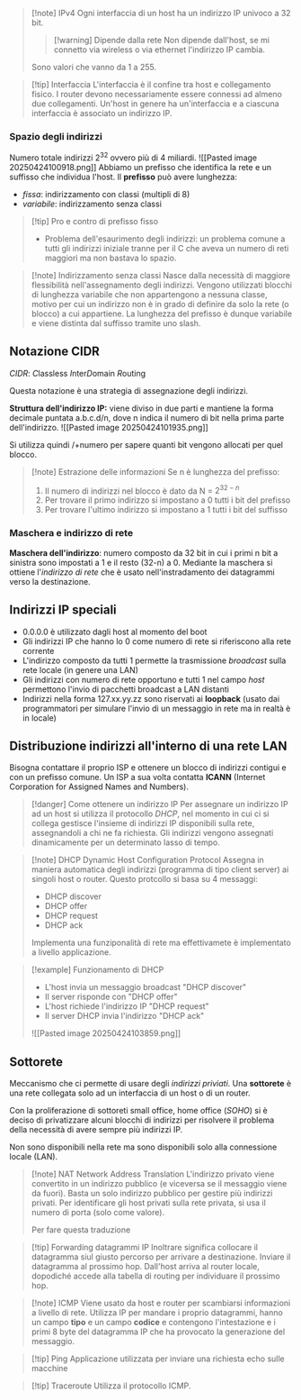 >[!note] IPv4
>Ogni interfaccia di un host ha un indirizzo IP univoco a 32 bit.
>>[!warning] Dipende dalla rete
>>Non dipende dall'host, se mi connetto via wireless o via ethernet l'indirizzo IP cambia.
>
>Sono valori che vanno da 1 a 255.

>[!tip] Interfaccia
>L'interfaccia è il confine tra host e collegamento fisico. I router devono necessariamente essere connessi ad almeno due collegamenti. Un'host in genere ha un'interfaccia e a ciascuna interfaccia è associato un indirizzo IP.

### Spazio degli indirizzi
Numero totale indirizzi $2^{32}$ ovvero più di 4 miliardi.
![[Pasted image 20250424100918.png]]
Abbiamo un prefisso che identifica la rete e un suffisso che individua l'host.
Il **prefisso** può avere lunghezza:
- *fissa*: indirizzamento con classi (multipli di 8)
- *variabile*: indirizzamento senza classi

>[!tip] Pro e contro di prefisso fisso
>- Problema dell'esaurimento degli indirizzi: un problema comune a tutti gli indirizzi iniziale tranne per il C che aveva un numero di reti maggiori ma non bastava lo spazio.

>[!note] Indirizzamento senza classi
>Nasce dalla necessità di maggiore flessibilità nell'assegnamento degli indirizzi. Vengono utilizzati blocchi di lunghezza variabile che non appartengono a nessuna classe, motivo per cui un indirizzo non è in grado di definire da solo la rete (o blocco) a cui appartiene. La lunghezza del prefisso è dunque variabile e viene distinta dal suffisso tramite uno slash.

## Notazione CIDR
*CIDR*: *C*lassless *I*nter*D*omain *R*outing

Questa notazione è una strategia di assegnazione degli indirizzi. 

**Struttura dell'indirizzo IP:** viene diviso in due parti e mantiene la forma decimale puntata a.b.c.d/n, dove n indica il numero di bit nella prima parte dell'indirizzo.
![[Pasted image 20250424101935.png]]

Si utilizza quindi /+numero per sapere quanti bit vengono allocati per quel blocco.

>[!note] Estrazione delle informazioni
>Se n è lunghezza del prefisso:
>1) Il numero di indirizzi nel blocco è dato da N = $2^{32-n}$
>2) Per trovare il primo indirizzo si impostano a 0 tutti i bit del prefisso
>3) Per trovare l'ultimo indirizzo si impostano a 1 tutti i bit del suffisso

### Maschera e indirizzo di rete
**Maschera dell'indirizzo**: numero composto da 32 bit in cui i primi n bit a sinistra sono impostati a 1 e il resto (32-n) a 0. Mediante la maschera si ottiene l'*indirizzo di rete* che è usato nell'instradamento dei datagrammi verso la destinazione.

## Indirizzi IP speciali
- 0.0.0.0 è utilizzato dagli host al momento del boot
- Gli indirizzi IP che hanno lo 0 come numero di rete si riferiscono alla rete corrente
- L'indirizzo composto da tutti 1 permette la trasmissione *broadcast* sulla rete locale (in genere una LAN)
- Gli indirizzi con numero di rete opportuno e tutti 1 nel campo *host* permettono l'invio di pacchetti broadcast a LAN distanti
- Indirizzi nella forma 127.xx.yy.zz sono riservati ai **loopback** (usato dai programmatori per simulare l'invio di un messaggio in rete ma in realtà è in locale)
## Distribuzione indirizzi all'interno di una rete LAN

Bisogna contattare il proprio ISP e ottenere un blocco di indirizzi contigui e con un prefisso comune. Un ISP a sua volta contatta **ICANN** (Internet Corporation for Assigned Names and Numbers).

>[!danger] Come ottenere un indirizzo IP
>Per assegnare un indirizzo IP ad un host si utilizza il protocollo *DHCP*, nel momento in cui ci si collega gestisce l'insieme di indirizzi IP disponibili sulla rete, assegnandoli a chi ne fa richiesta. Gli indirizzi vengono assegnati dinamicamente per un determinato lasso di tempo.

>[!note] DHCP Dynamic Host Configuration Protocol
>Assegna in maniera automatica degli indirizzi (programma di tipo client server) ai singoli host o router. Questo protcollo si basa su 4 messaggi:
>- DHCP discover
>- DHCP offer
>- DHCP request
>- DHCP ack
>
> Implementa una funziponalità di rete ma effettivamete è implementato a livello applicazione.

>[!example] Funzionamento di DHCP
>- L'host invia un messaggio broadcast "DHCP discover"
>- Il server risponde con "DHCP offer"
>- L'host richiede l'indirizzo IP "DHCP request"
>- Il server DHCP invia l'indirizzo "DHCP ack"
>
>![[Pasted image 20250424103859.png]]


## Sottorete
Meccanismo che ci permette di usare degli *indirizzi priviati*.
Una **sottorete** è una rete collegata solo ad un interfaccia di un host o di un router.

Con la proliferazione di sottoreti small office, home office (*SOHO*) si è deciso di privatizzare alcuni blocchi di indirizzi per risolvere il problema della necessità di avere sempre più indirizzi IP.

Non sono disponibili nella rete ma sono disponibili solo alla connessione locale (LAN).

>[!note] NAT Network Address Translation
>L'indirizzo privato viene convertito in un indirizzo pubblico (e viceversa se il messaggio viene da fuori).
>Basta un solo indirizzo pubblico per gestire più indirizzi privati. Per identificare gli host privati sulla rete privata, si usa il numero di porta (solo come valore).
>
>Per fare questa traduzione

>[!tip] Forwarding datagrammi IP
>Inoltrare significa collocare il datagramma siul giusto percorso per arrivare a destinazione. Inviare il datagramma al prossimo hop. 
>Dall'host arriva al router locale, dopodiché accede alla tabella di routing per individuare il prossimo hop.

>[!note] ICMP
>Viene usato da host e router per scambiarsi informazioni a livello di rete. Utilizza IP per mandare i proprio datagrammi, hanno un campo **tipo** e un campo **codice** e contengono l'intestazione e i primi 8 byte del datagramma IP che ha provocato la generazione del messaggio.

>[!tip] Ping
>Applicazione utilizzata per inviare una richiesta echo sulle macchine

>[!tip] Traceroute
>Utilizza il protocollo ICMP.
